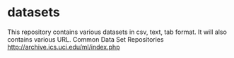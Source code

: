 # datasets
This repository contains various datasets in csv, text, tab format. It will also contains various URL. 
Common Data Set Repositories
http://archive.ics.uci.edu/ml/index.php
